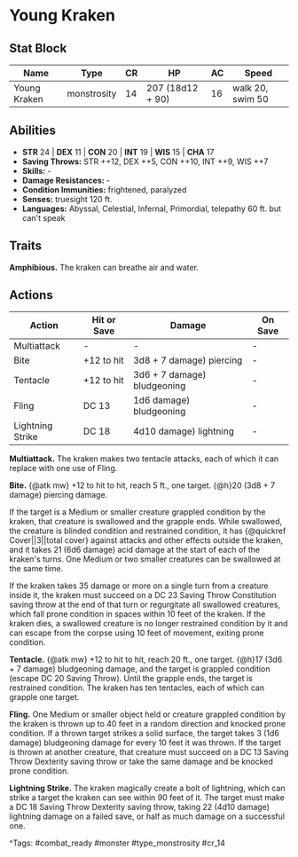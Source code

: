 # Young Kraken

## Stat Block

| Name | Type | CR | HP | AC | Speed |
|------|------|----|----|----|-------|
| Young Kraken | monstrosity | 14 | 207 (18d12 + 90) | 16 | walk 20, swim 50 |

## Abilities

- **STR** 24 | **DEX** 11 | **CON** 20 | **INT** 19 | **WIS** 15 | **CHA** 17
- **Saving Throws:** STR ++12, DEX ++5, CON ++10, INT ++9, WIS ++7  
- **Skills:** -  
- **Damage Resistances:** -  
- **Condition Immunities:** frightened, paralyzed  
- **Senses:** truesight 120 ft.  
- **Languages:** Abyssal, Celestial, Infernal, Primordial, telepathy 60 ft. but can't speak

## Traits

**Amphibious.** The kraken can breathe air and water.


## Actions

| Action | Hit or Save | Damage | On Save |
|--------|--------------|--------|----------|
| Multiattack | - | - | - |
| Bite | +12 to hit | 3d8 + 7 damage) piercing | - |
| Tentacle | +12 to hit | 3d6 + 7 damage) bludgeoning | - |
| Fling | DC 13 | 1d6 damage) bludgeoning | - |
| Lightning Strike | DC 18 | 4d10 damage) lightning | - |

**Multiattack.** The kraken makes two tentacle attacks, each of which it can replace with one use of Fling.

**Bite.** {@atk mw} +12 to hit to hit, reach 5 ft., one target. {@h}20 (3d8 + 7 damage) piercing damage.

If the target is a Medium or smaller creature grappled condition by the kraken, that creature is swallowed and the grapple ends. While swallowed, the creature is blinded condition and restrained condition, it has {@quickref Cover||3||total cover} against attacks and other effects outside the kraken, and it takes 21 (6d6 damage) acid damage at the start of each of the kraken's turns. One Medium or two smaller creatures can be swallowed at the same time.

If the kraken takes 35 damage or more on a single turn from a creature inside it, the kraken must succeed on a DC 23 Saving Throw Constitution saving throw at the end of that turn or regurgitate all swallowed creatures, which fall prone condition in spaces within 10 feet of the kraken. If the kraken dies, a swallowed creature is no longer restrained condition by it and can escape from the corpse using 10 feet of movement, exiting prone condition.

**Tentacle.** {@atk mw} +12 to hit to hit, reach 20 ft., one target. {@h}17 (3d6 + 7 damage) bludgeoning damage, and the target is grappled condition (escape DC 20 Saving Throw). Until the grapple ends, the target is restrained condition. The kraken has ten tentacles, each of which can grapple one target.

**Fling.** One Medium or smaller object held or creature grappled condition by the kraken is thrown up to 40 feet in a random direction and knocked prone condition. If a thrown target strikes a solid surface, the target takes 3 (1d6 damage) bludgeoning damage for every 10 feet it was thrown. If the target is thrown at another creature, that creature must succeed on a DC 13 Saving Throw Dexterity saving throw or take the same damage and be knocked prone condition.

**Lightning Strike.** The kraken magically create a bolt of lightning, which can strike a target the kraken can see within 90 feet of it. The target must make a DC 18 Saving Throw Dexterity saving throw, taking 22 (4d10 damage) lightning damage on a failed save, or half as much damage on a successful one.


^Tags: #combat_ready #monster #type_monstrosity #cr_14